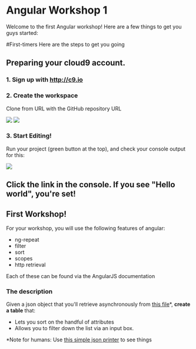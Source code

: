 Angular Workshop 1
================
Welcome to the first Angular workshop! Here are a few things to get you guys started:

#First-timers
Here are the steps to get you going

## Preparing your cloud9 account.
### 1. Sign up with http://c9.io
### 2. Create the workspace
Clone from URL with the GitHub repository URL

![](http://i.imgur.com/n04FZrW.png)
![](http://i.imgur.com/pMPjCwO.png)
### 3. Start Editing!
Run your project (green button at the top), and check your console output for this:

![](http://i.imgur.com/KcUoIUV.png)


Click the link in the console.  If you see "Hello world", you're set!
--

## First Workshop!
For your workshop, you will use the following features of angular:
- ng-repeat
- filter
- sort
- scopes
- http retrieval

Each of these can be found via the AngularJS documentation

### The description
Given a json object that you'll retrieve asynchronously from [this file](https://github.com/feedhenry-training/odbc-integrations/blob/master/cloud/baseball_teams.min.json)\*, **create a table** that: 
- Lets you sort on the handful of attributes
- Allows you to filter down the list via an input box.


*Note for humans: Use [this simple json printer](http://jsonformatter.curiousconcept.com/) to see things

